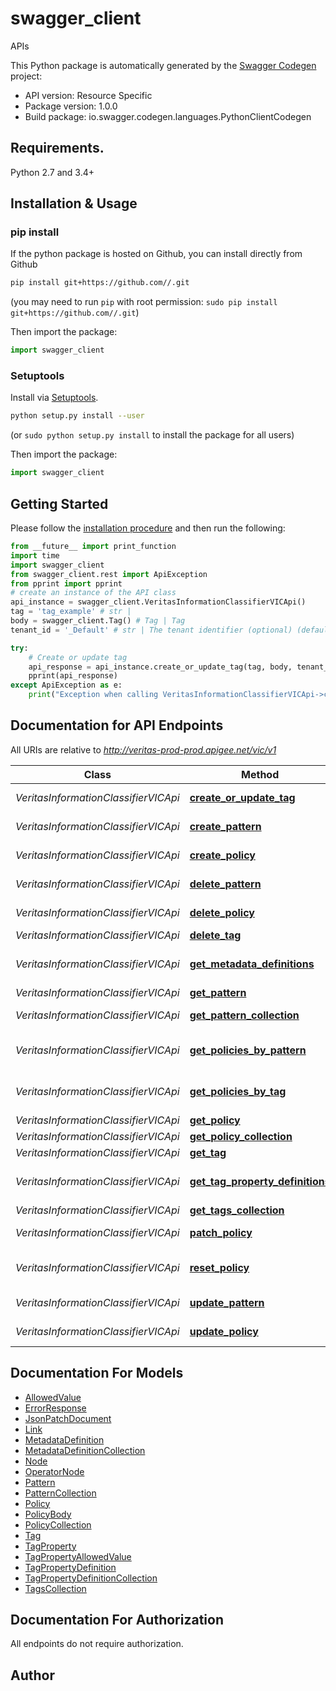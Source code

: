 # swagger_client
APIs

This Python package is automatically generated by the [Swagger Codegen](https://github.com/swagger-api/swagger-codegen) project:

- API version: Resource Specific
- Package version: 1.0.0
- Build package: io.swagger.codegen.languages.PythonClientCodegen

## Requirements.

Python 2.7 and 3.4+

## Installation & Usage
### pip install

If the python package is hosted on Github, you can install directly from Github

```sh
pip install git+https://github.com//.git
```
(you may need to run `pip` with root permission: `sudo pip install git+https://github.com//.git`)

Then import the package:
```python
import swagger_client 
```

### Setuptools

Install via [Setuptools](http://pypi.python.org/pypi/setuptools).

```sh
python setup.py install --user
```
(or `sudo python setup.py install` to install the package for all users)

Then import the package:
```python
import swagger_client
```

## Getting Started

Please follow the [installation procedure](#installation--usage) and then run the following:

```python
from __future__ import print_function
import time
import swagger_client
from swagger_client.rest import ApiException
from pprint import pprint
# create an instance of the API class
api_instance = swagger_client.VeritasInformationClassifierVICApi()
tag = 'tag_example' # str | 
body = swagger_client.Tag() # Tag | Tag
tenant_id = '_Default' # str | The tenant identifier (optional) (default to _Default)

try:
    # Create or update tag
    api_response = api_instance.create_or_update_tag(tag, body, tenant_id=tenant_id)
    pprint(api_response)
except ApiException as e:
    print("Exception when calling VeritasInformationClassifierVICApi->create_or_update_tag: %s\n" % e)

```

## Documentation for API Endpoints

All URIs are relative to *http://veritas-prod-prod.apigee.net/vic/v1*

Class | Method | HTTP request | Description
------------ | ------------- | ------------- | -------------
*VeritasInformationClassifierVICApi* | [**create_or_update_tag**](docs/VeritasInformationClassifierVICApi.md#create_or_update_tag) | **PUT** /management/tags/{tag} | Create or update tag
*VeritasInformationClassifierVICApi* | [**create_pattern**](docs/VeritasInformationClassifierVICApi.md#create_pattern) | **POST** /management/patterns | Create pattern
*VeritasInformationClassifierVICApi* | [**create_policy**](docs/VeritasInformationClassifierVICApi.md#create_policy) | **POST** /management/policies | Create policy
*VeritasInformationClassifierVICApi* | [**delete_pattern**](docs/VeritasInformationClassifierVICApi.md#delete_pattern) | **DELETE** /management/patterns/{id} | Delete pattern
*VeritasInformationClassifierVICApi* | [**delete_policy**](docs/VeritasInformationClassifierVICApi.md#delete_policy) | **DELETE** /management/policies/{id} | Delete policy
*VeritasInformationClassifierVICApi* | [**delete_tag**](docs/VeritasInformationClassifierVICApi.md#delete_tag) | **DELETE** /management/tags/{tag} | Delete tag
*VeritasInformationClassifierVICApi* | [**get_metadata_definitions**](docs/VeritasInformationClassifierVICApi.md#get_metadata_definitions) | **GET** /management/policies/metadata | List metadata definitions
*VeritasInformationClassifierVICApi* | [**get_pattern**](docs/VeritasInformationClassifierVICApi.md#get_pattern) | **GET** /management/patterns/{id} | Get pattern
*VeritasInformationClassifierVICApi* | [**get_pattern_collection**](docs/VeritasInformationClassifierVICApi.md#get_pattern_collection) | **GET** /management/patterns | List patterns
*VeritasInformationClassifierVICApi* | [**get_policies_by_pattern**](docs/VeritasInformationClassifierVICApi.md#get_policies_by_pattern) | **GET** /management/patterns/{id}/policies | List policies that use a pattern
*VeritasInformationClassifierVICApi* | [**get_policies_by_tag**](docs/VeritasInformationClassifierVICApi.md#get_policies_by_tag) | **GET** /management/tags/{tag}/policies | List policies that use a tag
*VeritasInformationClassifierVICApi* | [**get_policy**](docs/VeritasInformationClassifierVICApi.md#get_policy) | **GET** /management/policies/{id} | Get policy
*VeritasInformationClassifierVICApi* | [**get_policy_collection**](docs/VeritasInformationClassifierVICApi.md#get_policy_collection) | **GET** /management/policies | List policies
*VeritasInformationClassifierVICApi* | [**get_tag**](docs/VeritasInformationClassifierVICApi.md#get_tag) | **GET** /management/tags/{tag} | Get tag
*VeritasInformationClassifierVICApi* | [**get_tag_property_definitions**](docs/VeritasInformationClassifierVICApi.md#get_tag_property_definitions) | **GET** /management/tags/propertyDefinitions | List tag property definitions
*VeritasInformationClassifierVICApi* | [**get_tags_collection**](docs/VeritasInformationClassifierVICApi.md#get_tags_collection) | **GET** /management/tags | List tags
*VeritasInformationClassifierVICApi* | [**patch_policy**](docs/VeritasInformationClassifierVICApi.md#patch_policy) | **PATCH** /management/policies/{id} | Patch policy
*VeritasInformationClassifierVICApi* | [**reset_policy**](docs/VeritasInformationClassifierVICApi.md#reset_policy) | **DELETE** /management/policies/{id}/overrides | Reset policy to defaults
*VeritasInformationClassifierVICApi* | [**update_pattern**](docs/VeritasInformationClassifierVICApi.md#update_pattern) | **PUT** /management/patterns/{id} | Update pattern
*VeritasInformationClassifierVICApi* | [**update_policy**](docs/VeritasInformationClassifierVICApi.md#update_policy) | **PUT** /management/policies/{id} | Update policy


## Documentation For Models

 - [AllowedValue](docs/AllowedValue.md)
 - [ErrorResponse](docs/ErrorResponse.md)
 - [JsonPatchDocument](docs/JsonPatchDocument.md)
 - [Link](docs/Link.md)
 - [MetadataDefinition](docs/MetadataDefinition.md)
 - [MetadataDefinitionCollection](docs/MetadataDefinitionCollection.md)
 - [Node](docs/Node.md)
 - [OperatorNode](docs/OperatorNode.md)
 - [Pattern](docs/Pattern.md)
 - [PatternCollection](docs/PatternCollection.md)
 - [Policy](docs/Policy.md)
 - [PolicyBody](docs/PolicyBody.md)
 - [PolicyCollection](docs/PolicyCollection.md)
 - [Tag](docs/Tag.md)
 - [TagProperty](docs/TagProperty.md)
 - [TagPropertyAllowedValue](docs/TagPropertyAllowedValue.md)
 - [TagPropertyDefinition](docs/TagPropertyDefinition.md)
 - [TagPropertyDefinitionCollection](docs/TagPropertyDefinitionCollection.md)
 - [TagsCollection](docs/TagsCollection.md)


## Documentation For Authorization

 All endpoints do not require authorization.


## Author



